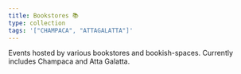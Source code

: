 ```yaml
---
title: Bookstores 📚
type: collection
tags: '["CHAMPACA", "ATTAGALATTA"]'
--- 
```

Events hosted by various bookstores and bookish-spaces. Currently includes
Champaca and Atta Galatta.